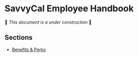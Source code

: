 # SavvyCal Employee Handbook

🚧 _This document is a under construction_ 🚧

## Sections

- [Benefits & Perks](https://github.com/svycal/handbook/blob/main/benefits-and-perks.md)

